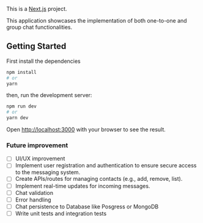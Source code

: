 This is a [Next.js](https://nextjs.org/) project.

This application showcases the implementation of both one-to-one and group chat functionalities.

## Getting Started

First install the dependencies

```bash
npm install
# or
yarn
```

then, run the development server:

```bash
npm run dev
# or
yarn dev
```

Open [http://localhost:3000](http://localhost:3000) with your browser to see the result.

### Future improvement

-   [ ] UI/UX improvement
-   [ ] Implement user registration and authentication to ensure secure access to the messaging system.
-   [ ] Create APIs/routes for managing contacts (e.g., add, remove, list).
-   [ ] Implement real-time updates for incoming messages.
-   [ ] Chat validation
-   [ ] Error handling
-   [ ] Chat persistence to Database like Posgress or MongoDB
-   [ ] Write unit tests and integration tests
